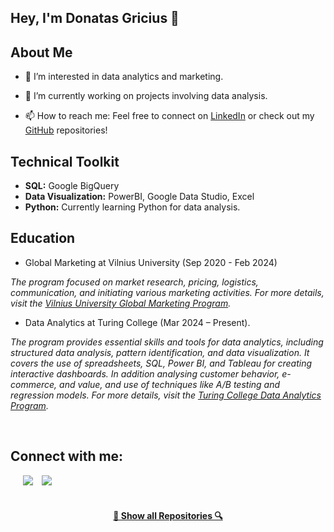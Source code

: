 ## **Hey, I'm Donatas Gricius 👋**

## About Me

- 👀 I’m interested in data analytics and marketing.

- 🔭 I’m currently working on projects involving data analysis. <!-- - 🌱 I’m currently learning Python -- soon. -->
<!-- - 🖥️ My portfolio Website at <a href="https://dongric1.github.io/" target="blank">Here</a> <i>🚧 Pardon the dust! This page is still under construction.</i> <!-- 📄 This is <a href="nuorododa į resume">My Resume</a> (<i> & English Version</i>)  -->

- 📫 How to reach me: Feel free to connect on [LinkedIn](https://www.linkedin.com/in/donatas-gricius001/) or check out my [GitHub](https://github.com/dongric1?tab=repositories) repositories!

## Technical Toolkit
- **SQL:** Google BigQuery
- **Data Visualization:** PowerBI, Google Data Studio, Excel
- **Python:** Currently learning Python for data analysis.


## Education
- Global Marketing at Vilnius University (Sep 2020 - Feb 2024)
  
*The program focused on market research, pricing, logistics, communication, and initiating various marketing activities. For more details, visit the [Vilnius University Global Marketing Program](https://www.vu.lt/en/studies/bachelor-and-integrated-studies/global-marketing).*

- Data Analytics at Turing College (Mar 2024 – Present).
  
*The program provides essential skills and tools for data analytics, including structured data analysis, pattern identification, and data visualization. It covers the use of spreadsheets, SQL, Power BI, and Tableau for creating interactive dashboards. In addition analysing customer behavior, e-commerce, and value, and use of techniques like A/B testing and regression models. For more details, visit the [Turing College Data Analytics Program](https://www.turingcollege.com/data-analytics).*






<!--- Connect  -->
<br/>
<h2 align="left"> Connect with me: </h2>
 

<div align="left"  class="icons-social" style="margin-left: 10px;">
<a style="margin-left: 10px;"  target="_blank" href="https://www.linkedin.com/in/donatas-gricius001/"><img src="https://img.icons8.com/?size=50&id=60ZV_wYC0BM2&format=png&color=000000"></a>
<a style="margin-left: 10px;" target="_blank" href="https://medium.com/@dongric"><img src="https://img.icons8.com/ios-filled/50/medium-monogram--v1.png"></a>



</div>
<br>
<div width="100%" align="center">

<h4 align="center">
  <a href="https://github.com/dongric1?tab=repositories" title="Show Repositories">🔎 Show all Repositories 🔍</a>
</h4>
